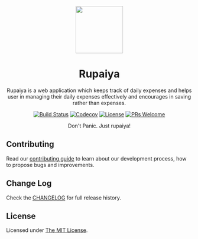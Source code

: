 <div align="center">
  <a href="https://github.com/alesh-dulal/rupaiya">
    <img width="128px" src="rupaiya.png"/> 
  </a>
  <br/>
  
# Rupaiya
Rupaiya is a web application which keeps track of daily expenses and helps user in managing their daily expenses effectively and encourages in saving rather than expenses.

[![Build Status](https://img.shields.io/travis/alesh-dulal/rupaiya.svg?style=flat-square)](https://travis-ci.org/alesh-dulal/rupaiya)
[![Codecov](https://img.shields.io/codecov/c/github/alesh-dulal/rupaiya.svg?style=flat-square)](https://codecov.io/github/alesh-dulal/rupaiya?branch=master)
[![License](https://img.shields.io/github/license/alesh-dulal/rupaiya.svg?style=flat-square)](LICENSE)
[![PRs Welcome](https://img.shields.io/badge/PRs-welcome-brightgreen.svg?style=flat-square)](CONTRIBUTING.md)

Don't Panic. Just rupaiya!

</div>

## Contributing

Read our [contributing guide](CONTRIBUTING.md) to learn about our development process, how to propose bugs and improvements.

## Change Log

Check the [CHANGELOG](CHANGELOG.md) for full release history.

## License

Licensed under [The MIT License](LICENSE).
